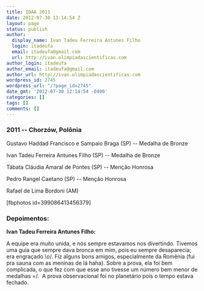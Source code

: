 ```yaml
---
title: IOAA 2011
date: 2012-07-30 13:14:54 Z
layout: page
status: publish
author:
  display_name: Ivan Tadeu Ferreira Antunes Filho
  login: itadeufa
  email: itadeufa@gmail.com
  url: http://ivan.olimpiadascientificas.com
author_login: itadeufa
author_email: itadeufa@gmail.com
author_url: http://ivan.olimpiadascientificas.com
wordpress_id: 2745
wordpress_url: "/?page_id=2745"
date_gmt: '2012-07-30 12:14:54 -0400'
categories: []
tags: []
comments: []
---
```


### 2011 -- Chorzów, Polônia

  
Gustavo Haddad Francisco e Sampaio Braga (SP) --&nbsp;Medalha de Bronze

 Ivan Tadeu Ferreira Antunes Filho (SP) -- Medalha de Bronze

Tábata Cláudia Amaral de Pontes (SP) -- Menção Honrosa

Pedro Rangel Caetano (SP) -- Menção Honrosa

Rafael de Lima Bordoni (AM)

\[fbphotos id=399086413456379\]

### Depoimentos:

  
**Ivan Tadeu Ferreira Antunes Filho:**

 A equipe era muito unida, e nós sempre estavamos nos divertindo. Tivemos uma guia que sempre dava bronca em mim, pois eu sempre desaparecia; era engraçado \\o/. Fiz alguns bons amigos, especialmente da Romênia (fui pra
sauna com as meninas de lá haha). Sobre a prova, ela foi bem complicada, o que fez com que esse ano tivesse um número bem menor de medalhas =/.  A prova observacional foi no planetário pois o tempo estava fechado.

